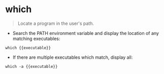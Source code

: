 # which

> Locate a program in the user's path.

- Search the PATH environment variable and display the location of any matching executables:

`which {{executable}}`

- If there are multiple executables which match, display all:

`which -a {{executable}}`
